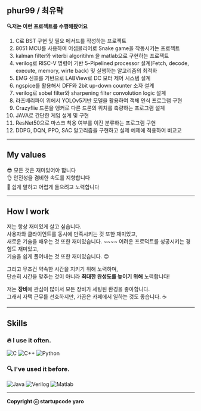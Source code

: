 ## phur99 / 최유락
**🔍저는 이런 프로젝트를 수행해봤어요**
1. C로 BST 구현 및 필요 메서드를 작성하는 프로젝트
2. 8051 MCU를 사용하여 어셈블리어로 Snake game을 작동시키는 프로젝트
3. kalman filter와 viterbi algoritihm 을 matlab으로 구현하는 프로젝트
4. verilog로 RISC-V 명령어 기반 5-Pipelined processor 설계(Fetch, decode, execute, memory, wirte back) 및 실행하는 알고리즘의 최적화
5. EMG 신호를 기반으로 LABView로 DC 모터 제어 시스템 설계
6. ngspice를 활용해서 DFF와 2bit up-down counter 소자 설계
7. verilog로 sobel filter와 sharpening filter convolution logic 설계
8. 라즈베리파이 위에서 YOLOv5기반 모델을 활용하여 객체 인식 프로그램 구현
9. Crazyflie 드론을 앵커로 다른 드론의 위치를 측량하는 프로그램 설계
10. JAVA로 간단한 게임 설계 및 구현
11. ResNet50으로 마스크 착용 여부를 이진 분류하는 프로그램 구현
12. DDPG, DQN, PPO, SAC 알고리즘을 구현하고 실제 예제에 적용하여 비교교
---

## My values  
😎 모든 것은 재미있어야 합니다  
👌 안전성을 겸비한 속도를 지향합니다  
🦻 쉽게 말하고 어렵게 들으려고 노력합니다  

---

## How I work  
저는 항상 재미있게 살고 싶습니다.  
사용자와 클라이언트를 동시에 만족시키는 것 또한 재미있고,  
새로운 기술을 배우는 것 또한 재미있습니다.  ~~~~
어려운 프로덕트를 성공시키는 경험도 재미있고,  
기술을 쉽게 풀어내는 것 또한 재미있습니다. 😊  

그리고 무조건 약속한 시간을 지키기 위해 노력하며,  
단순히 시간을 맞추는 것이 아니라 **최대한 완성도를 높이기 위해** 노력합니다!  

저는 **장비**에 관심이 많아서 모든 장비가 세팅된 환경을 좋아합니다.  
그래서 자택 근무를 선호하지만, 가끔은 카페에서 일하는 것도 좋습니다. ☕

---

## Skills  

### 🔥 I use it often.  
![C](https://img.shields.io/badge/C-A8B9CC?style=for-the-badge&logo=c&logoColor=black)
![C++](https://img.shields.io/badge/C++-00599C?style=for-the-badge&logo=cplusplus&logoColor=white)
![Python](https://img.shields.io/badge/python-3776AB?style=for-the-badge&logo=python&logoColor=white)

### 🔍 I've used it before.  
![Java](https://img.shields.io/badge/Java-007396?style=for-the-badge&logo=java&logoColor=white)
![Verilog](https://img.shields.io/badge/verilog-007396?style=for-the-badge&logo=verilog&logoColor=white)
![Matlab](https://img.shields.io/badge/matlab-007396?style=for-the-badge&logo=matlab&logoColor=white)

---

**Copyright ⓒ startupcode yaro**
